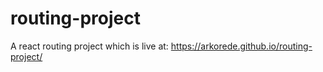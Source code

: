 # routing-project
A react routing project which is live at: https://arkorede.github.io/routing-project/
